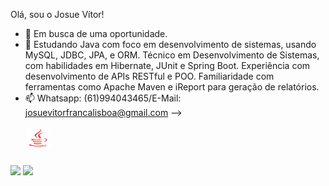 Olá, sou o Josue Vítor!
- 🔭 Em busca de uma oportunidade.
- 🌱 Estudando Java com foco em desenvolvimento de sistemas, usando MySQL, JDBC, JPA, e ORM. Técnico em Desenvolvimento de Sistemas, com habilidades em Hibernate, JUnit e Spring Boot. Experiência com desenvolvimento de APIs RESTful e POO. Familiaridade com ferramentas como Apache Maven e iReport para geração de relatórios.
- 📫 Whatsapp: (61)994043465/E-Mail: josuevitorfrancalisboa@gmail.com
-->
  <div style="display: inline_block"><br>
  <img align="center" alt="josue-Js" height="30" width="40" src="https://raw.githubusercontent.com/devicons/devicon/master/icons/java/java-plain.svg">
  
</div>
  
  ##
 
<div>
  <a href = "mailto:josuevitorfrancalisboa@gmail.com"><img src="https://img.shields.io/badge/-Gmail-%23333?style=for-the-badge&logo=gmail&logoColor=white" target="_blank"></a>
  <a href="https://www.linkedin.com/in/jvfrancalisboa/" target="_blank"><img src="https://img.shields.io/badge/-LinkedIn-%230077B5?style=for-the-badge&logo=linkedin&logoColor=white" target="_blank"></a> 
</div>


